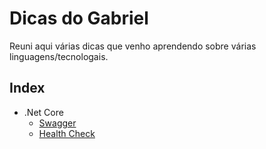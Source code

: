 # Dicas do Gabriel
Reuni aqui várias dicas que venho aprendendo sobre várias linguagens/tecnologais.

## Index

* .Net Core
    * [Swagger](./dotnet/swagger.md)
    * [Health Check](./dotnet/healthcheck.md)